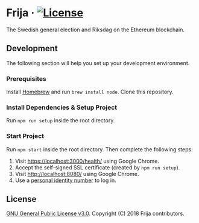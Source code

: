 # Frija &middot; [![License](https://img.shields.io/github/license/robshape/frija.svg)](./LICENSE)
The Swedish general election and Riksdag on the Ethereum blockchain.

## Development
The following section will help you set up your development environment.

### Prerequisites
Install [Homebrew](https://brew.sh/) and run `brew install node`. Clone this repository.

### Install Dependencies & Setup Project
Run `npm run setup` inside the root directory.

### Start Project
Run `npm start` inside the root directory. Then complete the following steps:
1. Visit [https://localhost:3000/health/](https://localhost:3000/health/) using Google Chrome.
2. Accept the self-signed SSL certificate (created by `npm run setup`).
3. Visit [http://localhost:8080/](http://localhost:8080/) using Google Chrome.
4. Use a [personal identity number](./docs/CREDENTIALS.md) to log in.

## License
[GNU General Public License v3.0](./LICENSE). Copyright (C) 2018 Frija contributors.
